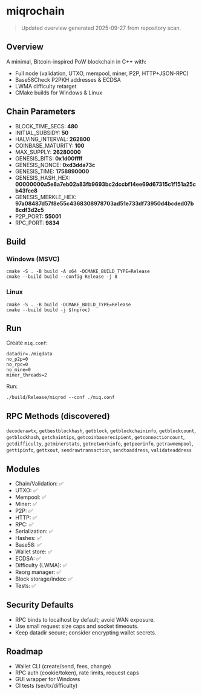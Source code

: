 # miqrochain

> Updated overview generated 2025-09-27 from repository scan.

## Overview
A minimal, Bitcoin-inspired PoW blockchain in C++ with:

- Full node (validation, UTXO, mempool, miner, P2P, HTTP+JSON-RPC)
- Base58Check P2PKH addresses & ECDSA
- LWMA difficulty retarget
- CMake builds for Windows & Linux

## Chain Parameters

- BLOCK_TIME_SECS: **480**
- INITIAL_SUBSIDY: **50**
- HALVING_INTERVAL: **262800**
- COINBASE_MATURITY: **100**
- MAX_SUPPLY: **26280000**
- GENESIS_BITS: **0x1d00ffff**
- GENESIS_NONCE: **0xd3dda73c**
- GENESIS_TIME: **1758890000**
- GENESIS_HASH_HEX: **00000000a5e8a7eb02a83fb9693bc2dccbf14ee69d67315c1f151a25cb43fce8**
- GENESIS_MERKLE_HEX: **97a08487d57f8e55c4368308978703ad51e733df73950d4bcded07b8cdf3d2c5**
- P2P_PORT: **55001**
- RPC_PORT: **9834**

## Build
### Windows (MSVC)
```
cmake -S . -B build -A x64 -DCMAKE_BUILD_TYPE=Release
cmake --build build --config Release -j 8
```
### Linux
```
cmake -S . -B build -DCMAKE_BUILD_TYPE=Release
cmake --build build -j $(nproc)
```

## Run
Create `miq.conf`:
```
datadir=./miqdata
no_p2p=0
no_rpc=0
no_mine=0
miner_threads=2
```
Run:
```
./build/Release/miqrod --conf ./miq.conf
```

## RPC Methods (discovered)

`decoderawtx`, `getbestblockhash`, `getblock`, `getblockchaininfo`, `getblockcount`, `getblockhash`, `getchaintips`, `getcoinbaserecipient`, `getconnectioncount`, `getdifficulty`, `getminerstats`, `getnetworkinfo`, `getpeerinfo`, `getrawmempool`, `gettipinfo`, `gettxout`, `sendrawtransaction`, `sendtoaddress`, `validateaddress`

## Modules

- Chain/Validation: ✅
- UTXO: ✅
- Mempool: ✅
- Miner: ✅
- P2P: ✅
- HTTP: ✅
- RPC: ✅
- Serialization: ✅
- Hashes: ✅
- Base58: ✅
- Wallet store: ✅
- ECDSA: ✅
- Difficulty (LWMA): ✅
- Reorg manager: ✅
- Block storage/index: ✅
- Tests: ✅

## Security Defaults
- RPC binds to localhost by default; avoid WAN exposure.
- Use small request size caps and socket timeouts.
- Keep datadir secure; consider encrypting wallet secrets.


## Roadmap
- Wallet CLI (create/send, fees, change)
- RPC auth (cookie/token), rate limits, request caps
- GUI wrapper for Windows
- CI tests (ser/tx/difficulty)
